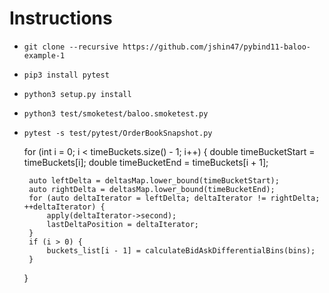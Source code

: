 # Instructions

 - `git clone --recursive https://github.com/jshin47/pybind11-baloo-example-1`
 - `pip3 install pytest`
 - `python3 setup.py install`
 - `python3 test/smoketest/baloo.smoketest.py`
 - `pytest -s test/pytest/OrderBookSnapshot.py`

     for (int i = 0; i < timeBuckets.size() - 1; i++) {
        double timeBucketStart = timeBuckets[i];
        double timeBucketEnd = timeBuckets[i + 1];
        
        auto leftDelta = deltasMap.lower_bound(timeBucketStart);
        auto rightDelta = deltasMap.lower_bound(timeBucketEnd);
        for (auto deltaIterator = leftDelta; deltaIterator != rightDelta; ++deltaIterator) {
            apply(deltaIterator->second);
            lastDeltaPosition = deltaIterator;
        }
        if (i > 0) {
            buckets_list[i - 1] = calculateBidAskDifferentialBins(bins);
        }
    }